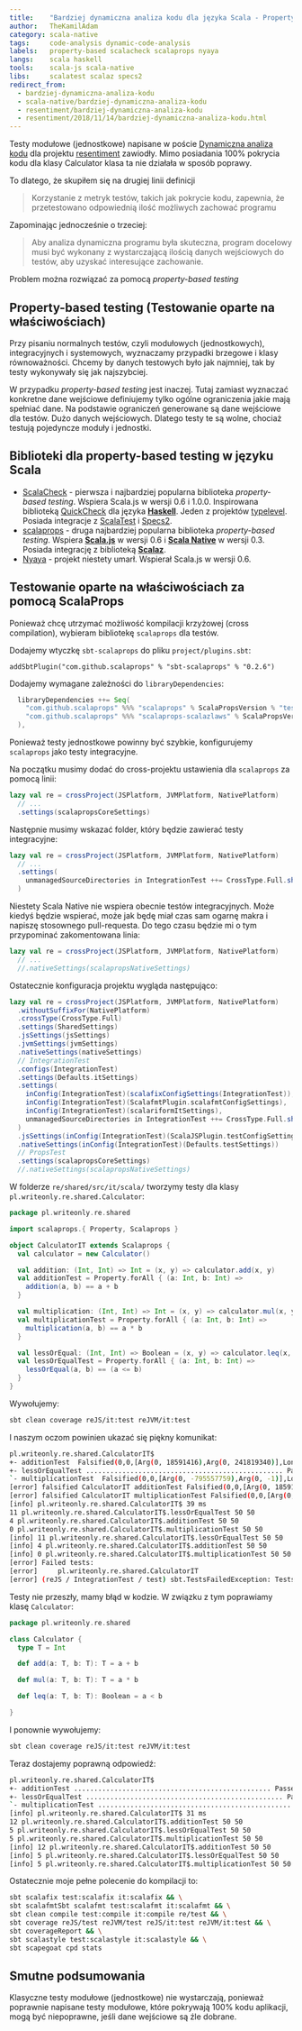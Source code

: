 ```yaml
---
title:    "Bardziej dynamiczna analiza kodu dla języka Scala - Property-based testing"
author:   TheKamilAdam
category: scala-native
tags:     code-analysis dynamic-code-analysis
labels:   property-based scalacheck scalaprops nyaya
langs:    scala haskell
tools:    scala-js scala-native
libs:     scalatest scalaz specs2
redirect_from:
  - bardziej-dynamiczna-analiza-kodu
  - scala-native/bardziej-dynamiczna-analiza-kodu
  - resentiment/bardziej-dynamiczna-analiza-kodu
  - resentiment/2018/11/14/bardziej-dynamiczna-analiza-kodu.html
---
```


Testy modułowe (jednostkowe) napisane w poście
[Dynamiczna analiza kodu](/dynamiczna-analiza-kodu.html)
dla projektu [resentiment](<https://github.com/writeonly/resentiment>)
zawiodły.
Mimo posiadania 100% pokrycia kodu dla klasy Calculator klasa ta nie działała w sposób poprawy.

To dlatego, że skupiłem się na drugiej linii definicji
> Korzystanie z metryk testów, takich jak pokrycie kodu, zapewnia,
że przetestowano odpowiednią ilość możliwych zachować programu

Zapominając jednocześnie o trzeciej:
> Aby analiza dynamiczna programu była skuteczna,
> program docelowy musi być wykonany z wystarczającą ilością danych wejściowych do testów,
> aby uzyskać interesujące zachowanie.

Problem można rozwiązać za pomocą *property-based testing*

## Property-based testing (Testowanie oparte na właściwościach)

Przy pisaniu normalnych testów, czyli modułowych (jednostkowych), integracyjnych i systemowych,
wyznaczamy przypadki brzegowe i klasy równoważności.
Chcemy by danych testowych było jak najmniej, tak by testy wykonywały się jak najszybciej.

W przypadku *property-based testing* jest inaczej.
Tutaj zamiast wyznaczać konkretne dane wejściowe definiujemy tylko ogólne ograniczenia jakie mają spełniać dane.
Na podstawie ograniczeń generowane są dane wejściowe dla testów.
Dużo danych wejściowych.
Dlatego testy te są wolne, chociaż testują pojedyncze moduły i jednostki.

## Biblioteki dla property-based testing w języku Scala

* [ScalaCheck](<https://www.scalacheck.org/>) -
pierwsza i najbardziej popularna biblioteka *property-based testing*.
Wspiera Scala.js w wersji 0.6 i 1.0.0.
Inspirowana biblioteką [QuickCheck](<http://hackage.haskell.org/package/QuickCheck>) dla języka **[Haskell]**.
Jeden z projektów [typelevel](<https://typelevel.org/projects/>).
Posiada integracje z [ScalaTest](<http://www.scalatest.org/user_guide/writing_scalacheck_style_properties>)
i [Specs2](<https://etorreborre.github.io/specs2/guide/SPECS2-4.3.4/org.specs2.guide.UseScalaCheck.html>).
* [scalaprops](<https://github.com/scalaprops/scalaprops>) -
druga najbardziej popularna biblioteka *property-based testing*.
Wspiera **[Scala.js]** w wersji 0.6 i **[Scala Native]** w wersji 0.3.
Posiada integrację z biblioteką **[Scalaz]**.
* [Nyaya](<https://github.com/japgolly/nyaya>) -
projekt niestety umarł.
Wspierał Scala.js w wersji 0.6.

## Testowanie oparte na właściwościach za pomocą ScalaProps
Ponieważ chcę utrzymać możliwość kompilacji krzyżowej (cross compilation),
wybieram bibliotekę `scalaprops` dla testów.

Dodajemy wtyczkę `sbt-scalaprops` do pliku `project/plugins.sbt`:
```
addSbtPlugin("com.github.scalaprops" % "sbt-scalaprops" % "0.2.6")
```

Dodajemy wymagane zależności do `libraryDependencies`:
```scala
  libraryDependencies ++= Seq(
    "com.github.scalaprops" %%% "scalaprops" % ScalaPropsVersion % "test,it",
    "com.github.scalaprops" %%% "scalaprops-scalazlaws" % ScalaPropsVersion % "test,it",
  ),
```

Ponieważ testy jednostkowe powinny być szybkie,
konfigurujemy `scalaprops` jako testy integracyjne.

Na początku musimy dodać do cross-projektu ustawienia dla `scalaprops` za pomocą linii:
```scala
lazy val re = crossProject(JSPlatform, JVMPlatform, NativePlatform)
  // ...
  .settings(scalapropsCoreSettings)
```

Następnie musimy wskazać folder, który będzie zawierać testy integracyjne:
```scala
lazy val re = crossProject(JSPlatform, JVMPlatform, NativePlatform)
  // ...
  .settings(
    unmanagedSourceDirectories in IntegrationTest ++= CrossType.Full.sharedSrcDir(baseDirectory.value, "it").toSeq
  )
```

Niestety Scala Native nie wspiera obecnie testów integracyjnych.
Może kiedyś będzie wspierać,
może jak będę miał czas sam ogarnę makra i napiszę stosownego pull-requesta.
Do tego czasu będzie mi o tym przypominać zakomentowana linia:
```scala
lazy val re = crossProject(JSPlatform, JVMPlatform, NativePlatform)
  // ...
  //.nativeSettings(scalapropsNativeSettings)
```



Ostatecznie konfiguracja projektu wygląda następująco:
```scala
lazy val re = crossProject(JSPlatform, JVMPlatform, NativePlatform)
  .withoutSuffixFor(NativePlatform)
  .crossType(CrossType.Full)
  .settings(SharedSettings)
  .jsSettings(jsSettings)
  .jvmSettings(jvmSettings)
  .nativeSettings(nativeSettings)
  // IntegrationTest
  .configs(IntegrationTest)
  .settings(Defaults.itSettings)
  .settings(
    inConfig(IntegrationTest)(scalafixConfigSettings(IntegrationTest)),
    inConfig(IntegrationTest)(ScalafmtPlugin.scalafmtConfigSettings),
    inConfig(IntegrationTest)(scalariformItSettings),
    unmanagedSourceDirectories in IntegrationTest ++= CrossType.Full.sharedSrcDir(baseDirectory.value, "it").toSeq
  )
  .jsSettings(inConfig(IntegrationTest)(ScalaJSPlugin.testConfigSettings))
  .nativeSettings(inConfig(IntegrationTest)(Defaults.testSettings))
  // PropsTest
  .settings(scalapropsCoreSettings)
  //.nativeSettings(scalapropsNativeSettings)
```

W folderze `re/shared/src/it/scala/` tworzymy testy dla klasy `pl.writeonly.re.shared.Calculator`:
```scala
package pl.writeonly.re.shared

import scalaprops.{ Property, Scalaprops }

object CalculatorIT extends Scalaprops {
  val calculator = new Calculator()

  val addition: (Int, Int) => Int = (x, y) => calculator.add(x, y)
  val additionTest = Property.forAll { (a: Int, b: Int) =>
    addition(a, b) == a + b
  }

  val multiplication: (Int, Int) => Int = (x, y) => calculator.mul(x, y)
  val multiplicationTest = Property.forAll { (a: Int, b: Int) =>
    multiplication(a, b) == a * b
  }

  val lessOrEqual: (Int, Int) => Boolean = (x, y) => calculator.leq(x, y)
  val lessOrEqualTest = Property.forAll { (a: Int, b: Int) =>
    lessOrEqual(a, b) == (a <= b)
  }
}
```

Wywołujemy:
```bash
sbt clean coverage reJS/it:test reJVM/it:test
```

I naszym oczom powinien ukazać się piękny komunikat:
```bash
pl.writeonly.re.shared.CalculatorIT$
+- additionTest  Falsified(0,0,[Arg(0, 18591416),Arg(0, 241819340)],LongSeed(1542137236582000128)) 4ms
+- lessOrEqualTest ................................................. Passed(50,0,LongSeed(1542137236604999936)) 11ms
`- multiplicationTest  Falsified(0,0,[Arg(0, -795557759),Arg(0, -1)],LongSeed(1542137236617999872)) 0ms
[error] falsified CalculatorIT additionTest Falsified(0,0,[Arg(0, 18591416),Arg(0, 241819340)],LongSeed(1542137236582000128))
[error] falsified CalculatorIT multiplicationTest Falsified(0,0,[Arg(0, -795557759),Arg(0, -1)],LongSeed(1542137236617999872))
[info] pl.writeonly.re.shared.CalculatorIT$ 39 ms
11 pl.writeonly.re.shared.CalculatorIT$.lessOrEqualTest 50 50
4 pl.writeonly.re.shared.CalculatorIT$.additionTest 50 50
0 pl.writeonly.re.shared.CalculatorIT$.multiplicationTest 50 50
[info] 11 pl.writeonly.re.shared.CalculatorIT$.lessOrEqualTest 50 50
[info] 4 pl.writeonly.re.shared.CalculatorIT$.additionTest 50 50
[info] 0 pl.writeonly.re.shared.CalculatorIT$.multiplicationTest 50 50
[error] Failed tests:
[error] 	pl.writeonly.re.shared.CalculatorIT
[error] (reJS / IntegrationTest / test) sbt.TestsFailedException: Tests unsuccessful
```
Testy nie przeszły, mamy błąd w kodzie. W związku z tym poprawiamy klasę `Calculator`:
```scala
package pl.writeonly.re.shared

class Calculator {
  type T = Int

  def add(a: T, b: T): T = a + b

  def mul(a: T, b: T): T = a * b

  def leq(a: T, b: T): Boolean = a < b

}
```

I ponownie wywołujemy:
```bash
sbt clean coverage reJS/it:test reJVM/it:test
```

Teraz dostajemy poprawną odpowiedź:
```bash
pl.writeonly.re.shared.CalculatorIT$
+- additionTest ................................................. Passed(50,0,LongSeed(1542137486777999872)) 12ms
+- lessOrEqualTest ................................................. Passed(50,0,LongSeed(1542137486793999872)) 5ms
`- multiplicationTest ................................................. Passed(50,0,LongSeed(1542137486800999936)) 5ms
[info] pl.writeonly.re.shared.CalculatorIT$ 31 ms
12 pl.writeonly.re.shared.CalculatorIT$.additionTest 50 50
5 pl.writeonly.re.shared.CalculatorIT$.lessOrEqualTest 50 50
5 pl.writeonly.re.shared.CalculatorIT$.multiplicationTest 50 50
[info] 12 pl.writeonly.re.shared.CalculatorIT$.additionTest 50 50
[info] 5 pl.writeonly.re.shared.CalculatorIT$.lessOrEqualTest 50 50
[info] 5 pl.writeonly.re.shared.CalculatorIT$.multiplicationTest 50 50
```

Ostatecznie moje pełne polecenie do kompilacji to:
```bash
sbt scalafix test:scalafix it:scalafix && \
sbt scalafmtSbt scalafmt test:scalafmt it:scalafmt && \
sbt clean compile test:compile it:compile re/test && \
sbt coverage reJS/test reJVM/test reJS/it:test reJVM/it:test && \
sbt coverageReport && \
sbt scalastyle test:scalastyle it:scalastyle && \
sbt scapegoat cpd stats
```

## Smutne podsumowania
Klasyczne testy modułowe (jednostkowe) nie wystarczają,
ponieważ poprawnie napisane testy modułowe,
które pokrywają 100% kodu aplikacji,
mogą być niepoprawne, jeśli dane wejściowe są źle dobrane.

[Haskell]:      /langs/haskell

[Scalaz]:       /libs/scalaz

[Scala Native]: /tools/scala-native
[Scala.js]:     /tools/scala-js
